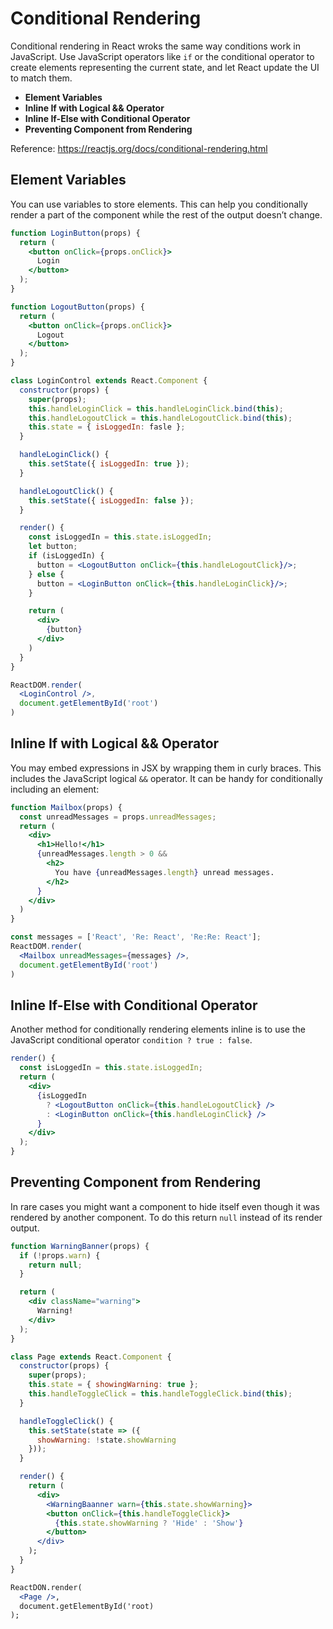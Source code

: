 # Conditional Rendering

Conditional rendering in React wroks the same way conditions work in JavaScript. Use JavaScript operators like `if` or the conditional operator to create elements representing the current state, and let React update the UI to match them.

- **Element Variables**
- **Inline If with Logical && Operator**
- **Inline If-Else with Conditional Operator**
- **Preventing Component from Rendering**

Reference: https://reactjs.org/docs/conditional-rendering.html

## Element Variables

You can use variables to store elements. This can help you conditionally render a part of the component while the rest of the output doesn’t change.

```jsx
function LoginButton(props) {
  return (
    <button onClick={props.onClick}>
      Login
    </button>
  );
}

function LogoutButton(props) {
  return (
    <button onClick={props.onClick}>
      Logout
    </button>
  );
}
```

```jsx
class LoginControl extends React.Component {
  constructor(props) {
    super(props);
    this.handleLoginClick = this.handleLoginClick.bind(this);
    this.handleLogoutClick = this.handleLogoutClick.bind(this);
    this.state = { isLoggedIn: fasle };
  }

  handleLoginClick() {
    this.setState({ isLoggedIn: true });
  }

  handleLogoutClick() {
    this.setState({ isLoggedIn: false });
  }

  render() {
    const isLoggedIn = this.state.isLoggedIn;
    let button;
    if (isLoggedIn) {
      button = <LogoutButton onClick={this.handleLogoutClick}/>;
    } else {
      button = <LoginButton onClick={this.handleLoginClick}/>;
    }

    return (
      <div>
        {button}
      </div>
    )
  }
}

ReactDOM.render(
  <LoginControl />,
  document.getElementById('root')
)
```

## Inline If with Logical && Operator

You may embed expressions in JSX by wrapping them in curly braces. This includes the JavaScript logical `&&` operator. It can be handy for conditionally including an element:

```jsx
function Mailbox(props) {
  const unreadMessages = props.unreadMessages;
  return (
    <div>
      <h1>Hello!</h1>
      {unreadMessages.length > 0 &&
        <h2>
          You have {unreadMessages.length} unread messages.
        </h2>
      }
    </div>
  )
}

const messages = ['React', 'Re: React', 'Re:Re: React'];
ReactDOM.render(
  <Mailbox unreadMessages={messages} />,
  document.getElementById('root')
)
```

## Inline If-Else with Conditional Operator

Another method for conditionally rendering elements inline is to use the JavaScript conditional operator `condition ? true : false`.

```jsx
render() {
  const isLoggedIn = this.state.isLoggedIn;
  return (
    <div>
      {isLoggedIn
        ? <LogoutButton onClick={this.handleLogoutClick} />
        : <LoginButton onClick={this.handleLoginClick} />
      }
    </div>
  );
}
```

## Preventing Component from Rendering

In rare cases you might want a component to hide itself even though it was rendered by another component. To do this return `null` instead of its render output.

```jsx
function WarningBanner(props) {
  if (!props.warn) {
    return null;
  }

  return (
    <div className="warning">
      Warning!
    </div>
  );
}

class Page extends React.Component {
  constructor(props) {
    super(props);
    this.state = { showingWarning: true };
    this.handleToggleClick = this.handleToggleClick.bind(this);
  }

  handleToggleClick() {
    this.setState(state => ({
      showWarning: !state.showWarning
    }));
  }

  render() {
    return (
      <div>
        <WarningBaanner warn={this.state.showWarning}>
        <button onClick={this.handleToggleClick}>
          {this.state.showWarning ? 'Hide' : 'Show'}
        </button>
      </div>
    );
  }
}

ReactDON.render(
  <Page />,
  document.getElementById('root)
);
```
